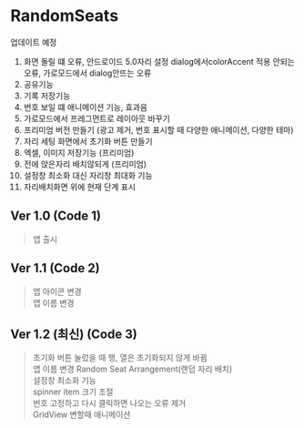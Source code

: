 RandomSeats
===========
업데이트 예정
1. 화면 돌릴 떄 오류, 안드로이드 5.0자리 설정 dialog에서colorAccent 적용 안되는 오류, 가로모드에서 dialog안뜨는 오류
2. 공유기능
3. 기록 저장기능
4. 번호 보일 떄 애니메이션 기능, 효과음
5. 가로모드에서 프레그먼트로 레이아웃 바꾸기
7. 프리미엄 버전 만들기 (광고 제거, 번호 표시할 때 다양한 애니메이션, 다양한 테마)
8. 자리 세팅 화면에서 초기화 버튼 만들기
9. 엑셀, 이미지 저장기능 (프리미엄)
10. 전에 앉은자리 배치않되게 (프리미엄)
11. 설정창 최소화 대신 자리창 최대화 기능
12. 자리배치화면 위에 현재 단계 표시

## Ver 1.0 (Code 1)
> 앱 출시

## Ver 1.1 (Code 2)
> 앱 아이콘 변경<br>
> 앱 이름 변경

## Ver 1.2 (최신) (Code 3)
> 초기화 버튼 눌렀을 때 행, 열은 초기화되지 않게 바뀜<br>
> 앱 이름 변경 Random Seat Arrangement(랜덤 자리 배치)<br>
> 설정창 최소화 기능<br>
> spinner item 크기 조절<br>
> 번호 고정하고 다시 클릭하면 나오는 오류 제거<br>
> GridView 변할때 애니메이션
